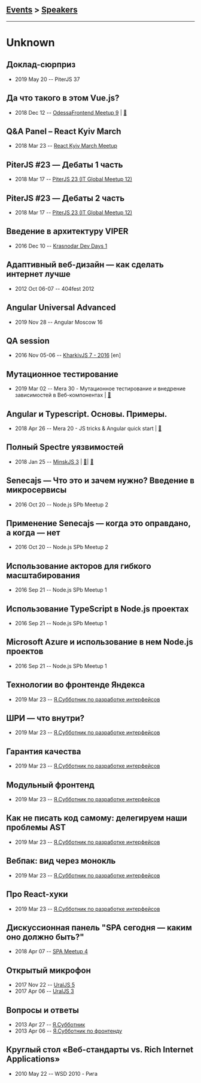 ## [Events](../README.md) > [Speakers](../speakers.md)
---

# Unknown

## Доклад-сюрприз
- 2019 May 20 -- PiterJS 37    
## Да что такого в этом Vue.js?
- 2018 Dec 12 -- [OdessaFrontend Meetup 9](https://youtu.be/_UUDoSbbuT0)  | [:notebook:](https://www.slideshare.net/odessafrontend/vuejs-odessafrontend-meetup-9)  
## Q&amp;A Panel – React Kyiv March
- 2018 Mar 23 -- [React Kyiv March Meetup](https://youtu.be/Vokq8ndgd5c)    
## PiterJS #23 — Дебаты 1 часть
- 2018 Mar 17 -- [PiterJS 23 (IT Global Meetup 12)](https://youtu.be/vJ-4TUKmMr8)    
## PiterJS #23 — Дебаты 2 часть
- 2018 Mar 17 -- [PiterJS 23 (IT Global Meetup 12)](https://youtu.be/mTHMKWxjo8E)    
## Введение в архитектуру VIPER
- 2016 Dec 10 -- [Krasnodar Dev Days 1](https://www.youtube.com/watch?v=d-aDhLv_mfo)    
## Адаптивный веб-дизайн — как сделать интернет лучше
- 2012 Oct 06-07 -- 404fest 2012    
## Angular Universal Advanced
- 2019 Nov 28 -- Angular Moscow 16    
## QA session
- 2016 Nov 05-06 -- [KharkivJS 7 - 2016](https://www.youtube.com/watch?v=HCQkJQg-deo) [en]   
## Мутационное тестирование
- 2019 Mar 02 -- Mera 30 - Мутационное тестирование и внедрение зависимостей в Веб-компонентах  | [:notebook:](https://www.mera.ru/media/attachments/2019/03/04/mutation-testing.pdf)  
## Angular и Typescript. Основы. Примеры.
- 2018 Apr 26 -- Mera 20 - JS tricks &amp; Angular quick start  | [:notebook:](https://www.mera.ru/media/attachments/2018/06/04/angularquickstart.pptx)  
## Полный Spectre уязвимостей
- 2018 Jan 25 -- [MinskJS 3](https://www.youtube.com/watch?v=hGzy17Nnc38)  | [:notebook:](https://mefody.github.io/talks/spectre-panel-discussion/)| [:notebook:](https://drive.google.com/file/d/1ngH8qVbeAPgNjz4VNG-3K7_31rIBAWay/view)  
## Senecajs — Что это и зачем нужно? Введение в микросервисы
- 2016 Oct 20 -- Node.js SPb Meetup 2    
## Применение Senecajs — когда это оправдано, а когда — нет
- 2016 Oct 20 -- Node.js SPb Meetup 2    
## Использование акторов для гибкого масштабирования
- 2016 Sep 21 -- Node.js SPb Meetup 1    
## Использование TypeScript в Node.js проектах
- 2016 Sep 21 -- Node.js SPb Meetup 1    
## Microsoft Azure и использование в нем Node.js проектов
- 2016 Sep 21 -- Node.js SPb Meetup 1    
## Технологии во фронтенде Яндекса
- 2019 Mar 23 -- [Я.Субботник по разработке интерфейсов](https://events.yandex.ru/lib/talks/7108/)    
## ШРИ — что внутри?
- 2019 Mar 23 -- [Я.Субботник по разработке интерфейсов](https://events.yandex.ru/lib/talks/7109/)    
## Гарантия качества
- 2019 Mar 23 -- [Я.Субботник по разработке интерфейсов](https://events.yandex.ru/lib/talks/7112/)    
## Модульный фронтенд
- 2019 Mar 23 -- [Я.Субботник по разработке интерфейсов](https://events.yandex.ru/lib/talks/7113/)    
## Как не писать код самому: делегируем наши проблемы AST
- 2019 Mar 23 -- [Я.Субботник по разработке интерфейсов](https://events.yandex.ru/lib/talks/7105/)    
## Вебпак: вид через монокль
- 2019 Mar 23 -- [Я.Субботник по разработке интерфейсов](https://events.yandex.ru/lib/talks/7106/)    
## Про React-хуки
- 2019 Mar 23 -- [Я.Субботник по разработке интерфейсов](https://events.yandex.ru/lib/talks/7110/)    
## Дискуссионная панель &quot;SPA сегодня — каким оно должно быть?&quot;
- 2018 Apr 07 -- [SPA Meetup 4](https://youtu.be/BezEWFL5WKk)    
## Открытый микрофон
- 2017 Nov 22 -- [UralJS 5](https://www.youtube.com/watch?v=dz4I39TrvGs)    
- 2017 Apr 06 -- [UralJS 3](https://www.youtube.com/watch?v=0JOsoNzi6KY)    
## Вопросы и ответы
- 2013 Apr 27 -- [Я.Субботник](https://events.yandex.ru/lib/talks/845/)    
- 2013 Apr 06 -- [Я.Субботник по фронтенду](https://events.yandex.ru/lib/talks/697/)    
## Круглый стол «Веб-стандарты vs. Rich Internet Applications»
- 2010 May 22 -- WSD 2010 - Рига    
